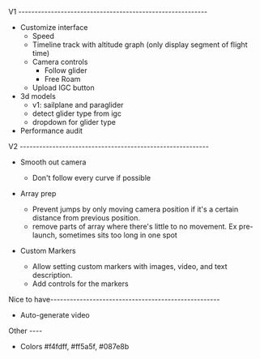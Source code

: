 V1 ----------------------------------------------------------

- Customize interface
  - Speed
  - Timeline track with altitude graph (only display segment of flight time)
  - Camera controls
    - Follow glider
    - Free Roam
  - Upload IGC button
- 3d models
  - v1: sailplane and paraglider
  - detect glider type from igc
  - dropdown for glider type
- Performance audit

V2 ----------------------------------------------------------

- Smooth out camera

  - Don't follow every curve if possible

- Array prep

  - Prevent jumps by only moving camera position if it's a certain distance from previous position.
  - remove parts of array where there's little to no movement. Ex pre-launch, sometimes sits too long in one spot

- Custom Markers
  - Allow setting custom markers with images, video, and text description.
  - Add controls for the markers

Nice to have----------------------------------------------------

- Auto-generate video

Other ----

- Colors #f4fdff, #ff5a5f, #087e8b
